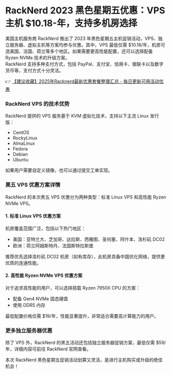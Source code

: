 # RackNerd 2023 黑色星期五优惠：VPS 主机 $10.18-年，支持多机房选择

美国主机服务商 RackNerd 推出了 2023 年黑色星期五主机促销活动，VPS、独立服务器、虚拟主机等方案均参与优惠。其中，VPS 最低仅需 $10.18/年，机房可选美国、法国、荷兰等多个地区。如果需要更高性能配置，还可以选择配备 Ryzen NVMe 技术的升级方案。  
RackNerd 支持多种支付方式，包括 PayPal、支付宝、信用卡、银联卡以及数字货币等，支付方式十分灵活。

👉 [【建议收藏】2025年Racknerd最新优惠套餐整理汇总 - 每日更新可用活动优惠](https://bit.ly/Rack_Nerd)

### RackNerd VPS 的技术优势
RackNerd 提供的 VPS 服务基于 KVM 虚拟化技术，支持以下主流 Linux 发行版：  
- CentOS  
- RockyLinux  
- AlmaLinux  
- Fedora  
- Debian  
- Ubuntu  

如果用户需要自定义镜像，也可以通过提交工单实现。

### 黑五 VPS 优惠方案详情
RackNerd 的本次黑五 VPS 优惠分为两种类型：标准 Linux VPS 和高性能 Ryzen NVMe VPS。

#### 1. 标准 Linux VPS 优惠方案
机房覆盖范围广泛，包括以下热门地区：  
- 美国：亚特兰大、芝加哥、达拉斯、西雅图、圣何塞、阿什本、洛杉矶 DC02  
- 欧洲：荷兰阿姆斯特丹、法国斯特拉斯堡  

推荐优先选择洛杉矶 DC02 机房（如有库存），此机房具备中国优化网络，提供更优质的连通性能。

#### 2. 高性能 Ryzen NVMe VPS 优惠方案
对于追求高性能的用户，可以选择搭载 Ryzen 7950X CPU 的方案：  
- 配备 Gen4 NVMe 固态硬盘  
- 使用 DDR5 内存  

最低配置价格仅需 $19/年，性能显著提升，非常适合需要高计算能力的用户。

### 更多独立服务器优惠
除了 VPS 外，RackNerd 的黑五活动还包括独立服务器促销方案，最低仅需 $59/年，详细内容可前往 RackNerd 官网查看。

本次 RackNerd 黑色星期五促销活动划算又灵活，是进行主机购买或升级的绝佳机会！
